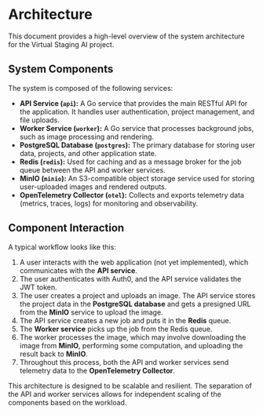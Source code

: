 # Architecture

This document provides a high-level overview of the system architecture for the Virtual Staging AI project.

## System Components

The system is composed of the following services:

-   **API Service (`api`):** A Go service that provides the main RESTful API for the application. It handles user authentication, project management, and file uploads.
-   **Worker Service (`worker`):** A Go service that processes background jobs, such as image processing and rendering.
-   **PostgreSQL Database (`postgres`):** The primary database for storing user data, projects, and other application state.
-   **Redis (`redis`):** Used for caching and as a message broker for the job queue between the API and worker services.
-   **MinIO (`minio`):** An S3-compatible object storage service used for storing user-uploaded images and rendered outputs.
-   **OpenTelemetry Collector (`otel`):** Collects and exports telemetry data (metrics, traces, logs) for monitoring and observability.

## Component Interaction

A typical workflow looks like this:

1.  A user interacts with the web application (not yet implemented), which communicates with the **API service**.
2.  The user authenticates with Auth0, and the API service validates the JWT token.
3.  The user creates a project and uploads an image. The API service stores the project data in the **PostgreSQL database** and gets a presigned URL from the **MinIO** service to upload the image.
4.  The API service creates a new job and puts it in the **Redis** queue.
5.  The **Worker service** picks up the job from the Redis queue.
6.  The worker processes the image, which may involve downloading the image from **MinIO**, performing some computation, and uploading the result back to **MinIO**.
7.  Throughout this process, both the API and worker services send telemetry data to the **OpenTelemetry Collector**.

This architecture is designed to be scalable and resilient. The separation of the API and worker services allows for independent scaling of the components based on the workload.
